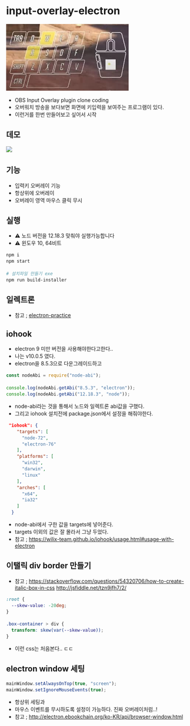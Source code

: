 # input-overlay-electron

![ ](ReadmeRes/1.jpg)

- OBS Input Overlay plugin clone coding
- 오버워치 방송을 보다보면 화면에 키입력을 보여주는 프로그램이 있다.
- 이런거를 한번 만들어보고 싶어서 시작

## 데모

[![ ](https://img.youtube.com/vi/VVTzGOGayYA/0.jpg)](https://www.youtube.com/watch?v=VVTzGOGayYA)

## 기능

- 입력키 오버레이 기능
- 항상위에 오버레이
- 오버레이 영역 마우스 클릭 무시

## 실행

- ⚠️ 노드 버전을 12.18.3 맞춰야 실행가능합니다
- ⚠️ 윈도우 10, 64비트

```sh
npm i
npm start

# 설치파일 만들기 exe
npm run build-installer
```

## 일렉트론

- 참고 ; [electron-practice](https://github.com/chinsun9/electron-practice)

## iohook

- electron 9 미만 버전을 사용해야한다고한다..
- 나는 v10.0.5 였다.
- electron을 8.5.3으로 다운그레이드하고

```js tmp.js
const nodeAbi = require("node-abi");

console.log(nodeAbi.getAbi("8.5.3", "electron"));
console.log(nodeAbi.getAbi("12.18.3", "node"));
```

- node-abi라는 것을 통해서 노드와 일렉트론 abi값을 구했다.
- 그리고 iohook 설치전에 package.json에서 설정을 해줘야한다.

```json package.json
 "iohook": {
    "targets": [
      "node-72",
      "electron-76"
    ],
    "platforms": [
      "win32",
      "darwin",
      "linux"
    ],
    "arches": [
      "x64",
      "ia32"
    ]
  }
```

- node-abi에서 구한 값을 targets에 넣어준다.
- targets 이외의 값은 잘 몰라서 그냥 두었다.
- 참고 ; https://wilix-team.github.io/iohook/usage.html#usage-with-electron

## 이탤릭 div border 만들기

- 참고 ; https://stackoverflow.com/questions/54320706/how-to-create-italic-box-in-css http://jsfiddle.net/tzn9jfh7/2/

```css
:root {
  --skew-value: -20deg;
}

.box-container > div {
  transform: skew(var(--skew-value));
}
```

- 이런 css는 처음본다.. ㄷㄷ

## electron window 세팅

```js index.js
mainWindow.setAlwaysOnTop(true, "screen");
mainWindow.setIgnoreMouseEvents(true);
```

- 항상위 세팅과
- 마우스 이벤트를 무시하도록 설정이 가능하다. 진짜 오버레이처럼..!
- 참고 ; http://electron.ebookchain.org/ko-KR/api/browser-window.html
